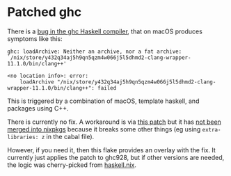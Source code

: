 # Patched ghc

There is a [bug in the ghc Haskell
compiler](https://gitlab.haskell.org/ghc/ghc/-/issues/23138), that on macOS
produces symptoms like this:

```
ghc: loadArchive: Neither an archive, nor a fat archive: `/nix/store/y432q34aj5h9qn5qzm4w066j5l5dhmd2-clang-wrapper-11.1.0/bin/clang++'

<no location info>: error:
    loadArchive "/nix/store/y432q34aj5h9qn5qzm4w066j5l5dhmd2-clang-wrapper-11.1.0/bin/clang++": failed
```

This is triggered by a combination of macOS, template haskell, and packages
using C++.

There is currently no fix. A workaround is via [this
patch](https://github.com/input-output-hk/haskell.nix/blob/master/overlays/patches/ghc/ghc-9.2-macOS-loadArchive-fix.patch)
but it has [not been merged into
nixpkgs](https://github.com/NixOS/nixpkgs/pull/149942) because it breaks some
other things (eg using `extra-libraries: z` in the cabal file).

However, if you need it, then this flake provides an overlay with the fix. It
currently just applies the patch to ghc928, but if other versions are needed,
the logic was cherry-picked from
[haskell.nix](https://github.com/input-output-hk/haskell.nix/blob/0f2a6a9dfad636680367c0462dcd50ee64a9bddc/overlays/bootstrap.nix#L137-L141).
